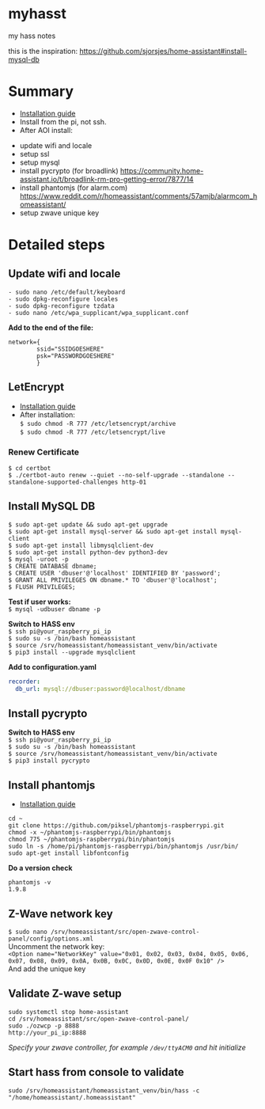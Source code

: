 # myhasst
my hass notes

this is the inspiration: https://github.com/sjorsjes/home-assistant#install-mysql-db

# Summary
* [Installation guide](https://home-assistant.io/getting-started/installation-raspberry-pi-all-in-one/)  
* Install from the pi, not ssh.  
* After AOI install:
- update wifi and locale
- setup ssl
- setup mysql
- install pycrypto (for broadlink) https://community.home-assistant.io/t/broadlink-rm-pro-getting-error/7877/14
- install phantomjs (for alarm.com) https://www.reddit.com/r/homeassistant/comments/57amjb/alarmcom_homeassistant/
- setup zwave unique key


# Detailed steps

## Update wifi and locale
```
- sudo nano /etc/default/keyboard
- sudo dpkg-reconfigure locales
- sudo dpkg-reconfigure tzdata
- sudo nano /etc/wpa_supplicant/wpa_supplicant.conf
```
**Add to the end of the file:**
```
network={
        ssid="SSIDGOESHERE"
        psk="PASSWORDGOESHERE"
        }
```

## LetEncrypt
* [Installation guide](https://home-assistant.io/blog/2015/12/13/setup-encryption-using-lets-encrypt/)  
* After installation:  
  ```$ sudo chmod -R 777 /etc/letsencrypt/archive```  
  ```$ sudo chmod -R 777 /etc/letsencrypt/live```
### Renew Certificate
```$ cd certbot```  
```$ ./certbot-auto renew --quiet --no-self-upgrade --standalone --standalone-supported-challenges http-01```
  
## Install MySQL DB
```$ sudo apt-get update && sudo apt-get upgrade```  
```$ sudo apt-get install mysql-server && sudo apt-get install mysql-client```  
```$ sudo apt-get install libmysqlclient-dev```  
```$ sudo apt-get install python-dev python3-dev```  
```$ mysql -uroot -p```  
```$ CREATE DATABASE dbname;```  
```$ CREATE USER 'dbuser'@'localhost' IDENTIFIED BY 'password';```  
```$ GRANT ALL PRIVILEGES ON dbname.* TO 'dbuser'@'localhost';```  
```$ FLUSH PRIVILEGES;```  

**Test if user works:**  
```$ mysql -udbuser dbname -p```

**Switch to HASS env**  
```$ ssh pi@your_raspberry_pi_ip```  
```$ sudo su -s /bin/bash homeassistant```  
```$ source /srv/homeassistant/homeassistant_venv/bin/activate```  
```$ pip3 install --upgrade mysqlclient```  

**Add to configuration.yaml**  
```yaml
recorder:
  db_url: mysql://dbuser:password@localhost/dbname
```
  
## Install pycrypto
**Switch to HASS env**  
```$ ssh pi@your_raspberry_pi_ip```  
```$ sudo su -s /bin/bash homeassistant```  
```$ source /srv/homeassistant/homeassistant_venv/bin/activate```  
```$ pip3 install pycrypto```

## Install phantomjs
* [Installation guide](https://www.bitpi.co/2015/02/10/installing-phantomjs-on-the-raspberry-pi/) 
```
cd ~
git clone https://github.com/piksel/phantomjs-raspberrypi.git
chmod -x ~/phantomjs-raspberrypi/bin/phantomjs
chmod 775 ~/phantomjs-raspberrypi/bin/phantomjs
sudo ln -s /home/pi/phantomjs-raspberrypi/bin/phantomjs /usr/bin/
sudo apt-get install libfontconfig
```
**Do a version check**
```
phantomjs -v
1.9.8
```
## Z-Wave network key
```$ sudo nano /srv/homeassistant/src/open-zwave-control-panel/config/options.xml```  
Uncomment the network key:  
```<Option name="NetworkKey" value="0x01, 0x02, 0x03, 0x04, 0x05, 0x06, 0x07, 0x08, 0x09, 0x0A, 0x0B, 0x0C, 0x0D, 0x0E, 0x0F 0x10" />```  
And add the unique key

## Validate Z-wave setup
```
sudo systemctl stop home-assistant
cd /srv/homeassistant/src/open-zwave-control-panel/
sudo ./ozwcp -p 8888
http://your_pi_ip:8888
```
*Specify your zwave controller, for example ```/dev/ttyACM0``` and hit initialize*

## Start hass from console to validate
```
sudo /srv/homeassistant/homeassistant_venv/bin/hass -c "/home/homeassistant/.homeassistant"
```
